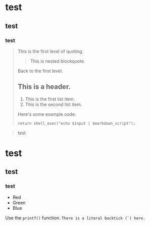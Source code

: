 # test
## test
### test

> This is the first level of quoting.
>
> > This is nested blockquote.
>
> Back to the first level.
> ## This is a header.
> 
> 1. This is the first list item.
> 2.   This is the second list item.
> 
> Here's some example code:
> 
>     return shell_exec("echo $input | $markdown_script");

> test
# test
## test
### test

*   Red
*   Green
*   Blue

Use the `printf()` function.
``There is a literal backtick (`) here.``
